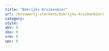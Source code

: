 ```yaml
---
title: "Bokrijks Kruikenbier"
url: /brouwerij-sterkens/bokrijks-kruikenbier/
category: 
style: 
abv: 0
ibu: 0
srm: 0
upc: 0
---
```


